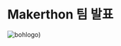 # Makerthon 팀 발표

![bohlogo](https://github.com/user-attachments/assets/b8765edc-409f-4a77-a25a-cb0ce6883216))
